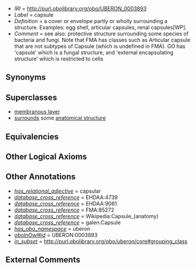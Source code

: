  * *IRI* = http://purl.obolibrary.org/obo/UBERON_0003893
 * *Label* = capsule
 * *Definition* = a cover or envelope partly or wholly surrounding a structure. Examples: egg shell, articular capsules, renal capsules[WP].
 * *Comment* = see also: protective structure surrounding some species of bacteria and fungi. Note that FMA has classes such as Articular capsule that are not subtypes of Capsule (which is undefined in FMA). GO has 'capsule' which is a fungal structure, and 'external encapsulating structure' which is restricted to cells

## Synonyms


## Superclasses

 * [membranous layer](../../UBERON/58/UBERON_0000158.md)
 * [surrounds](../../RO/21/RO_0002221.md) some [anatomical structure](../../UBERON/61/UBERON_0000061.md)

## Equivalencies


## Other Logical Axioms


## Other Annotations

 * *[has_relational_adjective](../../UBPROP/07/UBPROP_0000007.md)* = capsular
 * *[database_cross_reference](../../ef/oboInOwl#hasDbXref.md)* = EHDAA:4739
 * *[database_cross_reference](../../ef/oboInOwl#hasDbXref.md)* = EHDAA:9061
 * *[database_cross_reference](../../ef/oboInOwl#hasDbXref.md)* = FMA:85272
 * *[database_cross_reference](../../ef/oboInOwl#hasDbXref.md)* = Wikipedia:Capsule_(anatomy)
 * *[database_cross_reference](../../ef/oboInOwl#hasDbXref.md)* = galen:Capsule
 * *[has_obo_namespace](../../ce/oboInOwl#hasOBONamespace.md)* = uberon
 * *[oboInOwl#id](../../id/oboInOwl#id.md)* = UBERON:0003893
 * *[in_subset](../../et/oboInOwl#inSubset.md)* = http://purl.obolibrary.org/obo/uberon/core#grouping_class

## External Comments

